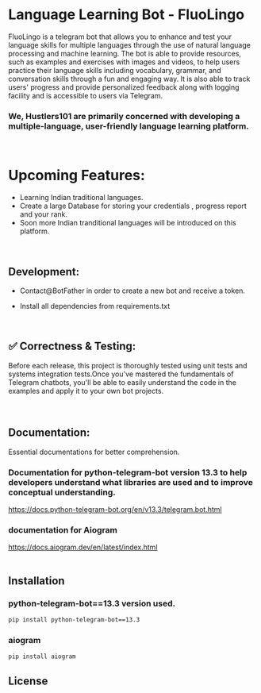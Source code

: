 # Language Learning Bot - FluoLingo
FluoLingo is a telegram bot that allows you to enhance and test your language skills for multiple languages through the use of natural language processing and machine learning. The bot is able to provide resources, such as examples and exercises with images and videos, to help users practice their language skills including vocabulary, grammar, and conversation skills through a fun and engaging way. It is also able to track users' progress and provide personalized feedback along with logging facility and is accessible to users via Telegram.</br>

### We, Hustlers101 are primarily concerned with developing a multiple-language, user-friendly language learning platform.</br>
</br>

# Upcoming Features:
* Learning  Indian traditional languages.</br>
* Create a large Database for storing your credentials , progress report and your rank.</br>
* Soon more  Indian tranditional languages will be introduced on this platform.</br>
</br>
 








## Development:
* Contact@BotFather  in order to create a new bot and receive a token.</br>

* Install  all dependencies from requirements.txt</br>
</br>

## ✅ Correctness & Testing:
Before each release, this project is thoroughly tested using unit tests and systems integration tests.Once you've mastered the fundamentals of Telegram chatbots, you'll be able to easily understand the code in the examples and apply it to your own bot projects.</br>
</br>
</br>
## Documentation:
Essential documentations for better comprehension.<br>

### Documentation for python-telegram-bot version 13.3 to help developers understand what libraries are used and to improve conceptual understanding.</br>
https://docs.python-telegram-bot.org/en/v13.3/telegram.bot.html
</br>

### documentation for Aiogram

https://docs.aiogram.dev/en/latest/index.html
</br>
</br>
## Installation

### python-telegram-bot==13.3 version used.</br>
```bash
pip install python-telegram-bot==13.3
```
### aiogram 
```bash
pip install aiogram
```

 
 
## License






